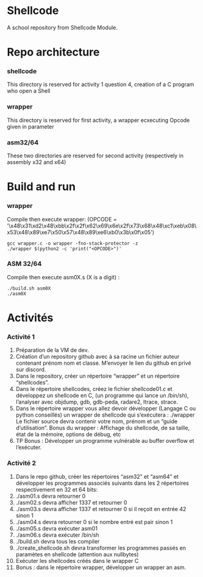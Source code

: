 # Shellcode
A school repository from Shellcode Module.

# Repo architecture
### shellcode
This directory is reserved for activity 1 question 4, creation of a C program who open a Shell 
### wrapper
This directory is reserved for first activity, a wrapper ecxecuting Opcode given in parameter
     
### asm32/64
These two directories are reserved for second activity (respectively in assembly x32 and x64) 

# Build and run
### wrapper
Compile then execute wrapper: 
(OPCODE = '\x48\x31\xd2\x48\xbb\x2f\x2f\x62\x69\x6e\x2f\x73\x68\x48\xc1\xeb\x08\x53\x48\x89\xe7\x50\x57\x48\x89\xe6\xb0\x3b\x0f\x05')
```console
gcc wrapper.c -o wrapper -fno-stack-protector -z
./wrapper $(python2 -c 'print("<OPCODE>")'
```
### ASM 32/64
Compile then execute asm0X.s (X is a digit) : 
```console
./build.sh asm0X
./asm0X
```
# Activités
### Activité 1
1. Préparation de la VM de dev.
2. Création d’un repository github avec à sa racine un fichier auteur contenant prénom nom et classe.
M’envoyer le lien du github en privé sur discord.
3. Dans le repository, créer un répertoire “wrapper” et un répertoire “shellcodes”.
4. Dans le répertoire shellcodes, créez le fichier shellcode01.c et développez un shellcode en C, (un
programme qui lance un /bin/sh), l’analyser avec objdump, gdb, gdb-peda, radare2, ltrace, strace.
5. Dans le répertoire wrapper vous allez devoir développer (Langage C ou python conseillés) un wrapper
de shellcode qui s’exécutera : ./wrapper <shellcode>
Le fichier source devra contenir votre nom, prénom et un “guide d’utilisation”.
Bonus du wrapper : Affichage du shellcode, de sa taille, état de la mémoire, options de débug, etc
6. TP Bonus : Développer un programme vulnérable au buffer overflow et l’exécuter.

### Activité 2
1. Dans le repo github, créer les répertoires “asm32” et “asm64” et développer les programmes associés suivants dans les 2 répertoires respectivement en 32 et 64 bits:
2. ./asm01.s devra retourner 0
3. ./asm02.s devra afficher 1337 et retourner 0
4. ./asm03.s devra afficher 1337 et retourner 0 si il reçoit en entrée 42 sinon 1
5. ./asm04.s devra retourner 0 si le nombre entré est pair sinon 1
6. ./asm05.s devra exécuter asm01
7. ./asm06.s devra exécuter /bin/sh
8. ./build.sh devra tous les compiler
9. ./create_shellcode.sh devra transformer les programmes passés en paramètes en
shellcode (attention aux nullbytes)
10. Exécuter les shellcodes créés dans le wrapper C
11. Bonus : dans le répertoire wrapper, développer un wrapper an asm.
